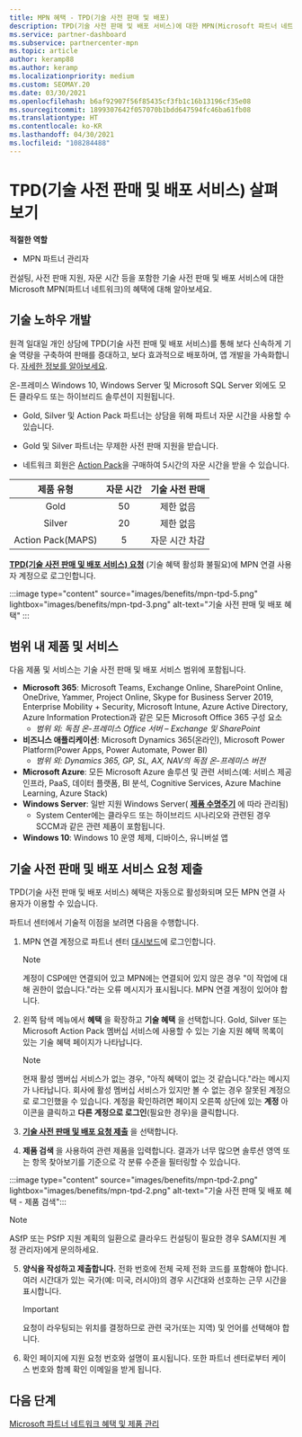 ```yaml
---
title: MPN 혜택 - TPD(기술 사전 판매 및 배포)
description: TPD(기술 사전 판매 및 배포 서비스)에 대한 MPN(Microsoft 파트너 네트워크) 혜택에 대해 알아보세요.
ms.service: partner-dashboard
ms.subservice: partnercenter-mpn
ms.topic: article
author: keramp88
ms.author: keramp
ms.localizationpriority: medium
ms.custom: SEOMAY.20
ms.date: 03/30/2021
ms.openlocfilehash: b6af92907f56f85435cf3fb1c16b13196cf35e08
ms.sourcegitcommit: 1899307642f057070b1bdd647594fc46ba61fb08
ms.translationtype: HT
ms.contentlocale: ko-KR
ms.lasthandoff: 04/30/2021
ms.locfileid: "108284488"
---
```

# <a name="explore-technical-presales-and-deployment-services-tpd"></a>TPD(기술 사전 판매 및 배포 서비스) 살펴보기 

**적절한 역할**

- MPN 파트너 관리자

컨설팅, 사전 판매 지원, 자문 시간 등을 포함한 기술 사전 판매 및 배포 서비스에 대한 Microsoft MPN(파트너 네트워크)의 혜택에 대해 알아보세요.

## <a name="develop-your-technical-know-how"></a>기술 노하우 개발

원격 일대일 개인 상담에 TPD(기술 사전 판매 및 배포 서비스)를 통해 보다 신속하게 기술 역량을 구축하여 판매를 증대하고, 보다 효과적으로 배포하며, 앱 개발을 가속화합니다. [자세한 정보를 알아보세요](https://aka.ms/TPD).

온-프레미스 Windows 10, Windows Server 및 Microsoft SQL Server 외에도 모든 클라우드 또는 하이브리드 솔루션이 지원됩니다. 

- Gold, Silver 및 Action Pack 파트너는 상담을 위해 파트너 자문 시간을 사용할 수 있습니다. 

- Gold 및 Silver 파트너는 무제한 사전 판매 지원을 받습니다. 

- 네트워크 회원은 [Action Pack](https://partner.microsoft.com/membership/action-pack)을 구매하여 5시간의 자문 시간을 받을 수 있습니다.  

|     제품 유형    | 자문 시간 |   기술 사전 판매   |
|:-----------------:|:------------------------:|:----------------------:|
|        Gold       |            50            |        제한 없음       |
|       Silver      |            20            |        제한 없음       |
| Action Pack(MAPS) |             5            | 자문 시간 차감 |

**[TPD(기술 사전 판매 및 배포 서비스) 요청](https://partner.microsoft.com/dashboard/mpn/membership/benefits/technical/createadvisoryhours-servicerequest)** (기술 혜택 활성화 불필요)에 MPN 연결 사용자 계정으로 로그인합니다.

:::image type="content" source="images/benefits/mpn-tpd-5.png" lightbox="images/benefits/mpn-tpd-3.png" alt-text="기술 사전 판매 및 배포 혜택" :::

## <a name="in-scope-products-and-services"></a>범위 내 제품 및 서비스

다음 제품 및 서비스는 기술 사전 판매 및 배포 서비스 범위에 포함됩니다.
- **Microsoft 365**: Microsoft Teams, Exchange Online, SharePoint Online, OneDrive, Yammer, Project Online, Skype for Business Server 2019, Enterprise Mobility + Security, Microsoft Intune, Azure Active Directory, Azure Information Protection과 같은 모든 Microsoft Office 365 구성 요소
  - *범위 외: 독점 온-프레미스 Office 서버 – Exchange 및 SharePoint*
- **비즈니스 애플리케이션**: Microsoft Dynamics 365(온라인), Microsoft Power Platform(Power Apps, Power Automate, Power BI)
  - *범위 외: Dynamics 365, GP, SL, AX, NAV의 독점 온-프레미스 버전*
- **Microsoft Azure**: 모든 Microsoft Azure 솔루션 및 관련 서비스(예: 서비스 제공 인프라, PaaS, 데이터 플랫폼, BI 분석, Cognitive Services, Azure Machine Learning, Azure Stack)
- **Windows Server**: 일반 지원 Windows Server( **[제품 수명주기](https://docs.microsoft.com/lifecycle/policies/fixed)** 에 따라 관리됨)
  - System Center에는 클라우드 또는 하이브리드 시나리오와 관련된 경우 SCCM과 같은 관련 제품이 포함됩니다.
- **Windows 10**: Windows 10 운영 체제, 디바이스, 유니버설 앱

## <a name="submit-a-technical-presales-and-deployment-services-request"></a>기술 사전 판매 및 배포 서비스 요청 제출 

TPD(기술 사전 판매 및 배포 서비스) 혜택은 자동으로 활성화되며 모든 MPN 연결 사용자가 이용할 수 있습니다. 

파트너 센터에서 기술적 이점을 보려면 다음을 수행합니다.

1. MPN 연결 계정으로 파트너 센터 [대시보드](https://partner.microsoft.com/dashboard)에 로그인합니다. 

   > [!NOTE]
   > 계정이 CSP에만 연결되어 있고 MPN에는 연결되어 있지 않은 경우 "이 작업에 대해 권한이 없습니다."라는 오류 메시지가 표시됩니다. MPN 연결 계정이 있어야 합니다.

2. 왼쪽 탐색 메뉴에서 **혜택** 을 확장하고 **기술 혜택** 을 선택합니다. Gold, Silver 또는 Microsoft Action Pack 멤버십 서비스에 사용할 수 있는 기술 지원 혜택 목록이 있는 기술 혜택 페이지가 나타납니다. 

   > [!NOTE]
   > 현재 활성 멤버십 서비스가 없는 경우, "아직 혜택이 없는 것 같습니다."라는 메시지가 나타납니다. 회사에 활성 멤버십 서비스가 있지만 볼 수 없는 경우 잘못된 계정으로 로그인했을 수 있습니다. 계정을 확인하려면 페이지 오른쪽 상단에 있는 **계정** 아이콘을 클릭하고 **다른 계정으로 로그인**(필요한 경우)을 클릭합니다.

3. **[기술 사전 판매 및 배포 요청 제출](https://partner.microsoft.com/dashboard/mpn/membership/benefits/technical/createadvisoryhours-servicerequest)** 을 선택합니다.

4. **제품 검색** 을 사용하여 관련 제품을 입력합니다. 결과가 너무 많으면 솔루션 영역 또는 항목 찾아보기를 기준으로 각 분류 수준을 필터링할 수 있습니다.

:::image type="content" source="images/benefits/mpn-tpd-2.png" lightbox="images/benefits/mpn-tpd-2.png" alt-text="기술 사전 판매 및 배포 혜택 - 제품 검색":::

   > [!NOTE]
   > ASfP 또는 PSfP 지원 계획의 일환으로 클라우드 컨설팅이 필요한 경우 SAM(지원 계정 관리자)에게 문의하세요.

5. **양식을 작성하고 제출합니다.** 전화 번호에 전체 국제 전화 코드를 포함해야 합니다. 여러 시간대가 있는 국가(예: 미국, 러시아)의 경우 시간대와 선호하는 근무 시간을 표시합니다.

   > [!IMPORTANT]
   > 요청이 라우팅되는 위치를 결정하므로 관련 국가(또는 지역) 및 언어를 선택해야 합니다.

6. 확인 페이지에 지원 요청 번호와 설명이 표시됩니다. 또한 파트너 센터로부터 케이스 번호와 함께 확인 이메일을 받게 됩니다.

## <a name="next-steps"></a>다음 단계

[Microsoft 파트너 네트워크 혜택 및 제품 관리](manage-your-partner-network-benefits.md)
